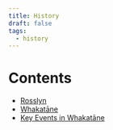 ```yaml
---
title: History
draft: false
tags:
  - history
---
```

# Contents
* [Rosslyn](rosslyn)
* [Whakatāne](whakatane)
* [Key Events in Whakatāne](timeline.md)